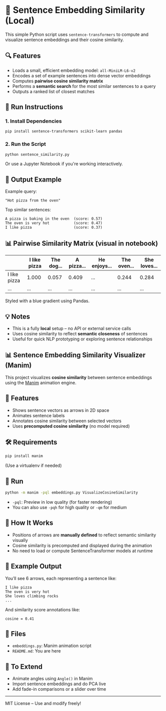 # 🧠 Sentence Embedding Similarity (Local)

This simple Python script uses `sentence-transformers` to compute and visualize sentence embeddings and their cosine similarity.

## 🔍 Features

- Loads a small, efficient embedding model: `all-MiniLM-L6-v2`
- Encodes a set of example sentences into dense vector embeddings
- Computes **pairwise cosine similarity matrix**
- Performs a **semantic search** for the most similar sentences to a query
- Outputs a ranked list of closest matches

## 🚀 Run Instructions

### 1. Install Dependencies

```bash
pip install sentence-transformers scikit-learn pandas
````

### 2. Run the Script

```bash
python sentence_similarity.py
```

Or use a Jupyter Notebook if you're working interactively.

## 🧾 Output Example

Example query:

```
"Hot pizza from the oven"
```

Top similar sentences:

```
A pizza is baking in the oven  (score: 0.57)
The oven is very hot           (score: 0.47)
I like pizza                   (score: 0.37)
```

## 📊 Pairwise Similarity Matrix (visual in notebook)

|              | I like pizza | The dog... | A pizza... | He enjoys... | The oven... | She loves... |
| ------------ | ------------ | ---------- | ---------- | ------------ | ----------- | ------------ |
| I like pizza | 1.000        | 0.057      | 0.409      | ...          | 0.244       | 0.284        |
| ...          | ...          | ...        | ...        | ...          | ...         | ...          |

Styled with a blue gradient using Pandas.

## 💡 Notes

* This is a fully **local** setup – no API or external service calls
* Uses cosine similarity to reflect **semantic closeness** of sentences
* Useful for quick NLP prototyping or exploring sentence relationships

## 📊 Sentence Embedding Similarity Visualizer (Manim)

This project visualizes **cosine similarity** between sentence embeddings using the [Manim](https://docs.manim.community/) animation engine.

## 🎯 Features

- Shows sentence vectors as arrows in 2D space
- Animates sentence labels
- Annotates cosine similarity between selected vectors
- Uses **precomputed cosine similarity** (no model required)

## 🛠️ Requirements

```bash
pip install manim
````

(Use a virtualenv if needed)

## 🚀 Run

```bash
python -m manim -pql embeddings.py VisualizeCosineSimilarity
```

* `-pql`: Preview in low quality (for faster rendering)
* You can also use `-pqh` for high quality or `-qm` for medium

## 🧠 How It Works

* Positions of arrows are **manually defined** to reflect semantic similarity visually
* Cosine similarity is precomputed and displayed during the animation
* No need to load or compute SentenceTransformer models at runtime

## 🧾 Example Output

You’ll see 6 arrows, each representing a sentence like:

```
I like pizza
The oven is very hot
She loves climbing rocks
...
```

And similarity score annotations like:

```
cosine = 0.41
```

## 📁 Files

* `embeddings.py`: Manim animation script
* `README.md`: You are here

## 🧩 To Extend

* Animate angles using `Angle()` in Manim
* Import sentence embeddings and do PCA live
* Add fade-in comparisons or a slider over time

---

MIT License – Use and modify freely!

